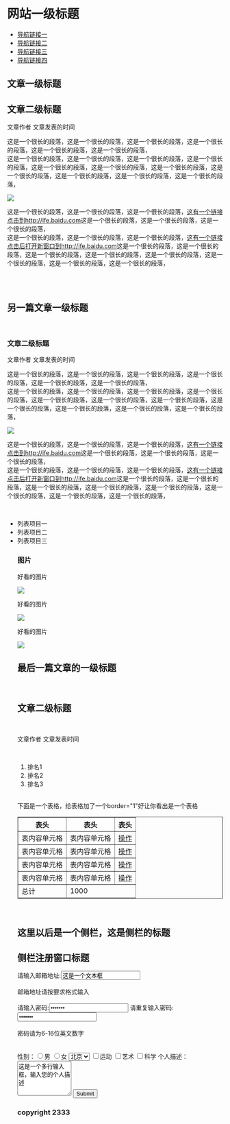<html>
<body>
<h1>网站一级标题</h1>

<ul>
	<li><a href="#">导航链接一</a></li>
	<li><a href="#">导航链接二</a></li>
	<li><a href="#">导航链接三</a></li>
	<li><a href="#">导航链接四</a></li>
</ul>

<h2>文章一级标题</h2>

<h2>文章二级标题</h2>

<p>文章作者 文章发表的时间</p>

<p>这是一个很长的段落，这是一个很长的段落，这是一个很长的段落，这是一个很长的段落，这是一个很长的段落，这是一个很长的段落，<br/>
这是一个很长的段落，这是一个很长的段落，这是一个很长的段落，这是一个很长的段落，这是一个很长的段落，这是一个很长的段落，这是一个很长的段落，这是一个很长的段落，这是一个很长的段落，这是一个很长的段落，这是一个很长的段落，</p>
<img src="http://wx2.sinaimg.cn/mw690/006wHDM6gy1fdr6bkist9j30k00f03zg.jpg"/>
<p>这是一个很长的段落，这是一个很长的段落，这是一个很长的段落，<a href="http://ife.baidu.com" target="_blank">这有一个链接点击到http://ife.baidu.com</a>这是一个很长的段落，这是一个很长的段落，这是一个很长的段落，<br/>
这是一个很长的段落，这是一个很长的段落，这是一个很长的段落，<a href="http://ife.baidu.com" target="_blank">这有一个链接点击后打开新窗口到http://ife.baidu.com</a>这是一个很长的段落，这是一个很长的段落，这是一个很长的段落，这是一个很长的段落，这是一个很长的段落，这是一个很长的段落，这是一个很长的段落，这是一个很长的段落，</p>
<br/>
<br/>

<h2>另一篇文章一级标题</h2>
<br/>
<h3>文章二级标题</h3>

<p>文章作者 文章发表的时间</p>

<p>这是一个很长的段落，这是一个很长的段落，这是一个很长的段落，这是一个很长的段落，这是一个很长的段落，这是一个很长的段落，<br/>
这是一个很长的段落，这是一个很长的段落，这是一个很长的段落，这是一个很长的段落，这是一个很长的段落，这是一个很长的段落，这是一个很长的段落，这是一个很长的段落，这是一个很长的段落，这是一个很长的段落，这是一个很长的段落，</p>
<img src="http://wx2.sinaimg.cn/mw690/006wHDM6gy1fdr6bkist9j30k00f03zg.jpg"/>
<p>这是一个很长的段落，这是一个很长的段落，这是一个很长的段落，<a href="http://ife.baidu.com" target="_blank">这有一个链接点击到http://ife.baidu.com</a>这是一个很长的段落，这是一个很长的段落，这是一个很长的段落，<br/>
这是一个很长的段落，这是一个很长的段落，这是一个很长的段落，<a href="http://ife.baidu.com" target="_blank">这有一个链接点击后打开新窗口到http://ife.baidu.com</a>这是一个很长的段落，这是一个很长的段落，这是一个很长的段落，这是一个很长的段落，这是一个很长的段落，这是一个很长的段落，这是一个很长的段落，这是一个很长的段落，</p>
<br/>
<ul>
	<li>列表项目一</li>
	<li>列表项目二</li>
	<li>列表项目三</li>

<h3>图片</h3>

<p>好看的图片</p>
<img src="http://wx2.sinaimg.cn/mw690/006wHDM6gy1fdr6bkist9j30k00f03zg.jpg"/>
<br/>
<p>好看的图片</p>
<img src="http://wx2.sinaimg.cn/mw690/006wHDM6gy1fdr6bkist9j30k00f03zg.jpg"/>
<br/>
<p>好看的图片</p>
<img src="http://wx2.sinaimg.cn/mw690/006wHDM6gy1fdr6bkist9j30k00f03zg.jpg"/>
<br/>

<h2>最后一篇文章的一级标题</h2>
<br/>
<h2>文章二级标题</h2>
<br/>
<p>文章作者  文章发表时间</p>
<br/>
<ol>
	<li>排名1</li>
	<li>排名2</li>
	<li>排名3</li>
</ol>
<br/>
<p>下面是一个表格，给表格加了一个border="1"好让你看出是一个表格</p>
<table border="1">
<tr>
	<th>表头</th>
	<th>表头</th>
	<th>表头</th>
</tr>
<tr>
	<td>表内容单元格</td>
	<td>表内容单元格</td>
	<td><a href="#">操作</a></td>
</tr>
<tr>
	<td>表内容单元格</td>
	<td>表内容单元格</td>
	<td><a href="#">操作</a></td>
</tr>
<tr>
	<td>表内容单元格</td>
	<td>表内容单元格</td>
	<td><a href="#">操作</a></td>
</tr>
<tr>
	<td>表内容单元格</td>
	<td>表内容单元格</td>
	<td><a href="#">操作</a></td>
</tr>
<tr>
	<td>总计</td>
	<td colspan="2">1000</td>
</tr>
</table>
<br/>

<h2>这里以后是一个侧栏，这是侧栏的标题<h2>

<h2>侧栏注册窗口标题</h2>
<form action="action_page.php">
请输入邮箱地址:<input type="text" name="这是一个文本框" value="这是一个文本框"><br/>
<br/>
邮箱地址请按要求格式输入<br/><br/>
请输入密码:<input type="password" name="psd" value="这是一个文本框"> 请重复输入密码:<input type="password" name="spsa"  value="这是一个文本框"><br/>
<br/>
密码请为6-16位英文数字<br/>
<br/>
<br/>
性别：<input type="radio" name="sex" value="男" checkde>男  <input type="radio" name="sex" value="女">女
<select name="chengshi">
<option value="bj">北京</option>
<option va;ue="zs">中山</option>
</select>
<input type="checkbox" name="2" value="yd">运动  
<input type="checkbox" name="2"  value="ys">艺术
<input type="checkbox" name="2"  value="kx">科学
个人描述：<textarea rows="5" cols="13" >这是一个多行输入框，输入您的个人描述
</textarea>
<input type="submit">
</form>
<footer>
	<h3>copyright 2333</h3>
</footer>
</body>
</html>


